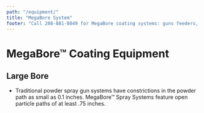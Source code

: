 ```yaml
---
path: "/equipment/"
title: "MegaBore System"
footer: "Call 208-881-8049 for MegaBore coating systems: guns feeders, pumps, tubing, and controllers"
---
```


# MegaBore™ Coating Equipment

## Large Bore
- Traditional powder spray gun systems have constrictions in the powder path as small as 0.1 inches. MegaBore™ Spray Systems feature open particle paths of at least .75 inches.
